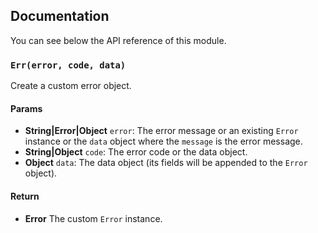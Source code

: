 ## Documentation

You can see below the API reference of this module.

### `Err(error, code, data)`
Create a custom error object.

#### Params
- **String|Error|Object** `error`: The error message or an existing `Error` instance or the `data` object where the `message` is the error message.
- **String|Object** `code`: The error code or the data object.
- **Object** `data`: The data object (its fields will be appended to the `Error` object).

#### Return
- **Error** The custom `Error` instance.

